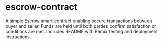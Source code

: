 # escrow-contract
A simple Escrow smart contract enabling secure transactions between buyer and seller. Funds are held until both parties confirm satisfaction or conditions are met. Includes README with Remix testing and deployment instructions.
